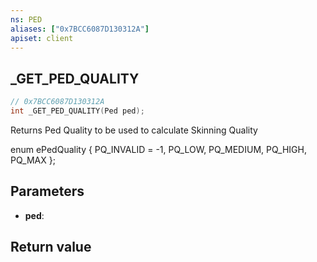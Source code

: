 ```yaml
---
ns: PED
aliases: ["0x7BCC6087D130312A"]
apiset: client
---
```

## _GET_PED_QUALITY

```c
// 0x7BCC6087D130312A
int _GET_PED_QUALITY(Ped ped);
```

Returns Ped Quality to be used to calculate Skinning Quality

enum ePedQuality
{
	PQ_INVALID = -1,
	PQ_LOW,
	PQ_MEDIUM,
	PQ_HIGH,
	PQ_MAX
};

## Parameters
* **ped**:

## Return value


